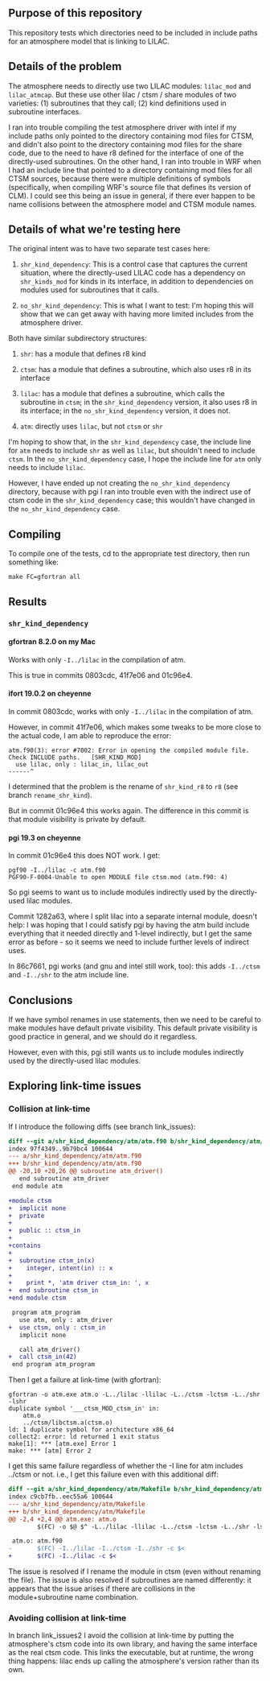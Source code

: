 ## Purpose of this repository

This repository tests which directories need to be included in include
paths for an atmosphere model that is linking to LILAC.

## Details of the problem

The atmosphere needs to directly use two LILAC modules: `lilac_mod` and
`lilac_atmcap`. But these use other lilac / ctsm / share modules of two
varieties: (1) subroutines that they call; (2) kind definitions used in
subroutine interfaces.

I ran into trouble compiling the test atmosphere driver with intel if my
include paths only pointed to the directory containing mod files for
CTSM, and didn't also point to the directory containing mod files for
the share code, due to the need to have r8 defined for the interface of
one of the directly-used subroutines. On the other hand, I ran into
trouble in WRF when I had an include line that pointed to a directory
containing mod files for all CTSM sources, because there were multiple
definitions of symbols (specifically, when compiling WRF's source file
that defines its version of CLM). I could see this being an issue in
general, if there ever happen to be name collisions between the
atmosphere model and CTSM module names.

## Details of what we're testing here

The original intent was to have two separate test cases here:

1. `shr_kind_dependency`: This is a control case that captures the
   current situation, where the directly-used LILAC code has a
   dependency on `shr_kinds_mod` for kinds in its interface, in addition
   to dependencies on modules used for subroutines that it calls.
   
2. `no_shr_kind_dependency`: This is what I want to test: I'm hoping
   this will show that we can get away with having more limited includes
   from the atmosphere driver.
   
Both have similar subdirectory structures:

1. `shr`: has a module that defines r8 kind

2. `ctsm`: has a module that defines a subroutine, which also uses r8 in
   its interface
   
3. `lilac`: has a module that defines a subroutine, which calls the
   subroutine in `ctsm`; in the `shr_kind_dependency` version, it also
   uses r8 in its interface; in the `no_shr_kind_dependency` version, it
   does not.
   
4. `atm`: directly uses `lilac`, but not `ctsm` or `shr`

I'm hoping to show that, in the `shr_kind_dependency` case, the include
line for `atm` needs to include `shr` as well as `lilac`, but shouldn't
need to include `ctsm`. In the `no_shr_kind_dependency` case, I hope the
include line for `atm` only needs to include `lilac`.

However, I have ended up not creating the `no_shr_kind_dependency`
directory, because with pgi I ran into trouble even with the indirect
use of ctsm code in the `shr_kind_dependency` case; this wouldn't have
changed in the `no_shr_kind_dependency` case.

## Compiling

To compile one of the tests, cd to the appropriate test directory, then
run something like:

`make FC=gfortran all`

## Results

### `shr_kind_dependency`

#### gfortran 8.2.0 on my Mac

Works with only `-I../lilac` in the compilation of atm.

This is true in commits 0803cdc, 41f7e06 and 01c96e4.

#### ifort 19.0.2 on cheyenne

In commit 0803cdc, works with only `-I../lilac` in the compilation of
atm.

However, in commit 41f7e06, which makes some tweaks to be more close to
the actual code, I am able to reproduce the error:

```
atm.f90(3): error #7002: Error in opening the compiled module file.  Check INCLUDE paths.   [SHR_KIND_MOD]
  use lilac, only : lilac_in, lilac_out
------^
```

I determined that the problem is the rename of `shr_kind_r8` to `r8`
(see branch `rename_shr_kind`).

But in commit 01c96e4 this works again. The difference in this commit
is that module visibility is private by default.

#### pgi 19.3 on cheyenne

In commit 01c96e4 this does NOT work. I get:

```
pgf90 -I../lilac -c atm.f90
PGF90-F-0004-Unable to open MODULE file ctsm.mod (atm.f90: 4)
```

So pgi seems to want us to include modules indirectly used by the
directly-used lilac modules.

Commit 1282a63, where I split lilac into a separate internal module,
doesn't help: I was hoping that I could satisfy pgi by having the atm
build include everything that it needed directly and 1-level indirectly,
but I get the same error as before - so it seems we need to include
further levels of indirect uses.

In 86c7661, pgi works (and gnu and intel still work, too): this adds
`-I../ctsm` and `-I../shr` to the atm include line.

## Conclusions

If we have symbol renames in use statements, then we need to be careful
to make modules have default private visibility. This default private
visibility is good practice in general, and we should do it regardless.

However, even with this, pgi still wants us to include modules
indirectly used by the directly-used lilac modules.

## Exploring link-time issues

### Collision at link-time

If I introduce the following diffs (see branch link_issues):

```diff
diff --git a/shr_kind_dependency/atm/atm.f90 b/shr_kind_dependency/atm/atm.f90
index 97f4349..9b79bc4 100644
--- a/shr_kind_dependency/atm/atm.f90
+++ b/shr_kind_dependency/atm/atm.f90
@@ -20,10 +20,26 @@ subroutine atm_driver()
   end subroutine atm_driver
 end module atm

+module ctsm
+  implicit none
+  private
+
+  public :: ctsm_in
+
+contains
+
+  subroutine ctsm_in(x)
+    integer, intent(in) :: x
+
+    print *, 'atm driver ctsm_in: ', x
+  end subroutine ctsm_in
+end module ctsm

 program atm_program
   use atm, only : atm_driver
+  use ctsm, only : ctsm_in
   implicit none

   call atm_driver()
+  call ctsm_in(42)
 end program atm_program
```

Then I get a failure at link-time (with gfortran):

```
gfortran -o atm.exe atm.o -L../lilac -llilac -L../ctsm -lctsm -L../shr -lshr
duplicate symbol '___ctsm_MOD_ctsm_in' in:
    atm.o
    ../ctsm/libctsm.a(ctsm.o)
ld: 1 duplicate symbol for architecture x86_64
collect2: error: ld returned 1 exit status
make[1]: *** [atm.exe] Error 1
make: *** [atm] Error 2
```

I get this same failure regardless of whether the -I line for atm
includes ../ctsm or not. i.e., I get this failure even with this
additional diff:

```diff
diff --git a/shr_kind_dependency/atm/Makefile b/shr_kind_dependency/atm/Makefile
index c9cb7fb..eec55a6 100644
--- a/shr_kind_dependency/atm/Makefile
+++ b/shr_kind_dependency/atm/Makefile
@@ -2,4 +2,4 @@ atm.exe: atm.o
        $(FC) -o $@ $^ -L../lilac -llilac -L../ctsm -lctsm -L../shr -lshr

 atm.o: atm.f90
-       $(FC) -I../lilac -I../ctsm -I../shr -c $<
+       $(FC) -I../lilac -c $<
```

The issue is resolved if I rename the module in ctsm (even without
renaming the file). The issue is also resolved if subroutines are named
differently: it appears that the issue arises if there are collisions in
the module+subroutine name combination.

### Avoiding collision at link-time

In branch link_issues2 I avoid the collision at link-time by putting the
atmosphere's ctsm code into its own library, and having the same
interface as the real ctsm code. This links the executable, but at
runtime, the wrong thing happens: lilac ends up calling the atmosphere's
version rather than its own.
